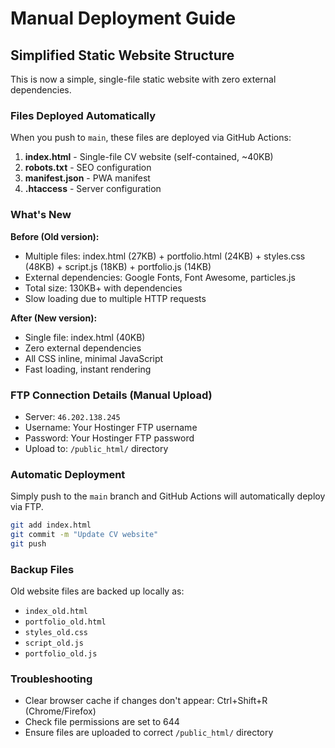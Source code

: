 # Manual Deployment Guide

## Simplified Static Website Structure

This is now a simple, single-file static website with zero external dependencies.

### Files Deployed Automatically

When you push to `main`, these files are deployed via GitHub Actions:

1. **index.html** - Single-file CV website (self-contained, ~40KB)
2. **robots.txt** - SEO configuration
3. **manifest.json** - PWA manifest
4. **.htaccess** - Server configuration

### What's New

**Before (Old version):**
- Multiple files: index.html (27KB) + portfolio.html (24KB) + styles.css (48KB) + script.js (18KB) + portfolio.js (14KB)
- External dependencies: Google Fonts, Font Awesome, particles.js
- Total size: 130KB+ with dependencies
- Slow loading due to multiple HTTP requests

**After (New version):**
- Single file: index.html (40KB)
- Zero external dependencies
- All CSS inline, minimal JavaScript
- Fast loading, instant rendering

### FTP Connection Details (Manual Upload)
- Server: `46.202.138.245`
- Username: Your Hostinger FTP username
- Password: Your Hostinger FTP password
- Upload to: `/public_html/` directory

### Automatic Deployment
Simply push to the `main` branch and GitHub Actions will automatically deploy via FTP.

```bash
git add index.html
git commit -m "Update CV website"
git push
```

### Backup Files
Old website files are backed up locally as:
- `index_old.html`
- `portfolio_old.html`
- `styles_old.css`
- `script_old.js`
- `portfolio_old.js`

### Troubleshooting
- Clear browser cache if changes don't appear: Ctrl+Shift+R (Chrome/Firefox)
- Check file permissions are set to 644
- Ensure files are uploaded to correct `/public_html/` directory